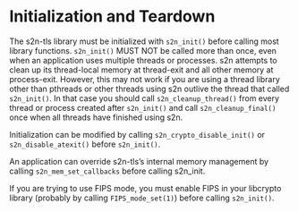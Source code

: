 # Initialization and Teardown
The s2n-tls library must be initialized with `s2n_init()` before calling most library functions. `s2n_init()` MUST NOT be called more than once, even when an application uses multiple threads or processes. s2n attempts to clean up its thread-local memory at thread-exit and all other memory at process-exit. However, this may not work if you are using a thread library other than pthreads or other threads using s2n outlive the thread that called `s2n_init()`. In that case you should call `s2n_cleanup_thread()` from every thread or process created after `s2n_init()` and call `s2n_cleanup_final()` once when all threads have finished using s2n.

Initialization can be modified by calling `s2n_crypto_disable_init()` or `s2n_disable_atexit()` before `s2n_init()`.

An application can override s2n-tls’s internal memory management by calling `s2n_mem_set_callbacks` before calling s2n_init.

If you are trying to use FIPS mode, you must enable FIPS in your libcrypto library (probably by calling `FIPS_mode_set(1)`) before calling `s2n_init()`.
